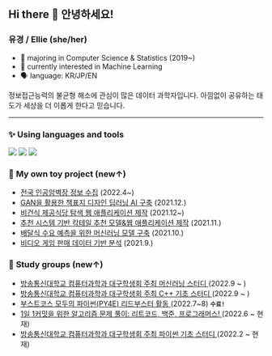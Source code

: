 ## Hi there 👋 안녕하세요!
### **유경 / Ellie** (she/her) 

- 🌱 majoring in Computer Science & Statistics (2019~)
- 🌱 currently interested in Machine Learning 
- 🗣️ language: KR/JP/EN


정보접근능력의 불균형 해소에 관심이 많은 데이터 과학자입니다.
아낌없이 공유하는 태도가 세상을 더 이롭게 한다고 믿습니다. 

---

### ✨ **Using languages and tools** 

<img src="https://img.shields.io/badge/python-3776AB?style=flat-square&logo=python&logoColor=white"/> <img src="https://img.shields.io/badge/GoogleColab-F9AB00?style=flat-square&logo=googlecolab&logoColor=black"/> <img src="https://img.shields.io/badge/scikitlearn-F7931E?style=flat-square&logo=scikit-learn&logoColor=white"/>



### 💭 **My own toy project** (new↑)

- <a href="https://github.com/yk-Jeong/climbing_map">전국 인공암벽장 정보 수집</a> (2022.4~)
- <a href="https://github.com/yk-Jeong/bookcover_gan">GAN을 활용한 책표지 디자인 딥러닝 AI 구축</a> (2021.12.)
- <a href="https://github.com/yk-Jeong/vegan_app">비건식 제공식당 탐색 웹 애플리케이션 제작</a> (2021.12~)
- <a href="https://github.com/yk-Jeong/cocktail_recommendation">추천 시스템 기반 칵테일 추천 모델&웹 애플리케이션 제작</a> (2021.11.)
- <a href="https://github.com/yk-Jeong/meal_prediction">배달식 수요 예측을 위한 머신러닝 모델 구축</a> (2021.10.)
- <a href="https://github.com/yk-Jeong/gamedata_analysis">비디오 게임 판매 데이터 기반 분석</a> (2021.9.)


### 🤝 **Study groups** (new↑)

- <a href="https://github.com/yk-Jeong/PY4E">방송통신대학교 컴퓨터과학과 대구학생회 주최 머신러닝 스터디 </a> (2022.9 ~ )
- <a href="https://github.com/yk-Jeong/PY4E">방송통신대학교 컴퓨터과학과 대구학생회 주최 C++ 기초 스터디 </a> (2022.9 ~ )
- <a href="https://github.com/yk-Jeong/PY4E">부스트코스 모두의 파이썬(PY4E) 리드부스터 활동 </a> (2022.7~8) **`수료!`**
- <a href="https://github.com/yk-Jeong/leetcode">1일 1커밋을 위한 알고리즘 문제 풀이: 리트코드, 백준, 프로그래머스! </a> (2022.6 ~ 현재)
- <a href="https://github.com/yk-Jeong/KNOU">방송통신대학교 컴퓨터과학과 대구학생회 주최 파이썬 기초 스터디 </a> (2022.2 ~ 현재)
